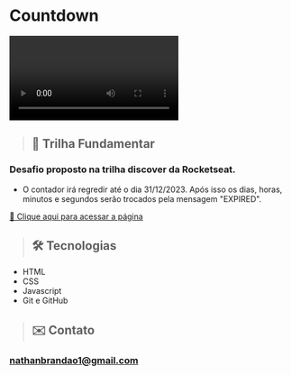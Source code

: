 # Countdown

![preview](./assets/preview.mp4)

>## 🚀 Trilha Fundamentar

### Desafio proposto na trilha discover da Rocketseat.

- O contador irá regredir até o dia 31/12/2023. Após isso os dias, horas, minutos e segundos serão trocados pela mensagem "EXPIRED".

[🔗 Clique aqui para acessar a página](https://nathanmarques2001.github.io/Countdown/)

>## 🛠 Tecnologias

- HTML
- CSS
- Javascript
- Git e GitHub

>## ✉️ Contato

### nathanbrandao1@gmail.com
